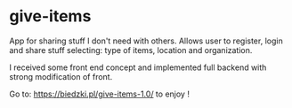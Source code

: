 # give-items
App for sharing stuff I don't need with others.
Allows user to register, login and share stuff selecting: type of items, location and organization.

I received some front end concept and implemented full backend with strong modification of front.

Go to: https://biedzki.pl/give-items-1.0/ to enjoy !


